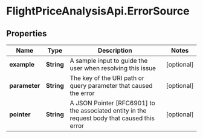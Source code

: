 # FlightPriceAnalysisApi.ErrorSource

## Properties

Name | Type | Description | Notes
------------ | ------------- | ------------- | -------------
**example** | **String** | A sample input to guide the user when resolving this issue | [optional] 
**parameter** | **String** | The key of the URI path or query parameter that caused the error | [optional] 
**pointer** | **String** | A JSON Pointer [RFC6901] to the associated entity in the request body that caused this error | [optional] 


